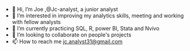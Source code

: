 - 👋 Hi, I’m Joe ,@Jc-analyst, a junior analyst
- 👀 I’m interested in improving my analytics skills, meeting and working with fellow analysts 
- 🌱 I’m currently practicing SQL, R, power BI, Stata and Nvivo
- 💞️ I’m looking to collaborate on people's projects 
- 📫 How to reach me jc.analyst31@gmail.com


<!---
Jc-analyst/Jc-analyst is a ✨ special ✨ repository because its `README.md` (this file) appears on your GitHub profile.
You can click the Preview link to take a look at your changes.
--->
